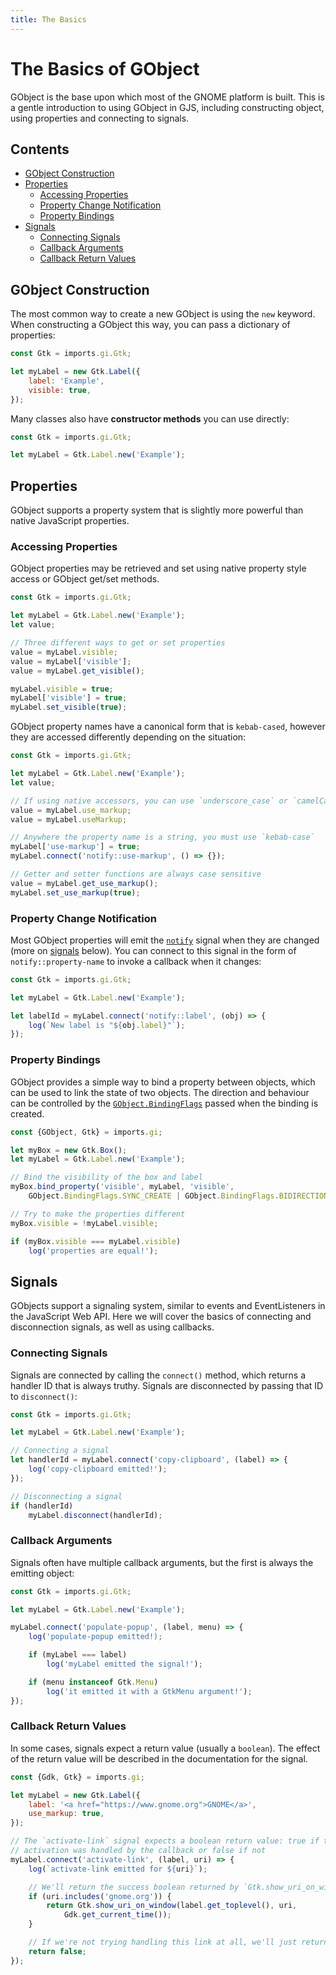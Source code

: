 ```yaml
---
title: The Basics
---
```


# The Basics of GObject

GObject is the base upon which most of the GNOME platform is built. This is a gentle introduction to using GObject in GJS, including constructing object, using properties and connecting to signals.

## Contents

* [GObject Construction](#gobject-construction)
* [Properties](#properties)
  * [Accessing Properties](#accessing-properties)
  * [Property Change Notification](#property-change-notification)
  * [Property Bindings](#property-bindings)
* [Signals](#signals)
  * [Connecting Signals](#connecting-signals)
  * [Callback Arguments](#callback-arguments)
  * [Callback Return Values](#callback-return-values)

## GObject Construction

The most common way to create a new GObject is using the `new` keyword. When constructing a GObject this way, you can pass a dictionary of properties:

```js
const Gtk = imports.gi.Gtk;

let myLabel = new Gtk.Label({
    label: 'Example',
    visible: true,
});
```

Many classes also have **constructor methods** you can use directly:

```js
const Gtk = imports.gi.Gtk;

let myLabel = Gtk.Label.new('Example');
```

## Properties

GObject supports a property system that is slightly more powerful than native JavaScript properties.

### Accessing Properties

GObject properties may be retrieved and set using native property style access or GObject get/set methods.

```js
const Gtk = imports.gi.Gtk;

let myLabel = Gtk.Label.new('Example');
let value;

// Three different ways to get or set properties
value = myLabel.visible;
value = myLabel['visible'];
value = myLabel.get_visible();

myLabel.visible = true;
myLabel['visible'] = true;
myLabel.set_visible(true);
```

GObject property names have a canonical form that is `kebab-cased`, however they are accessed differently depending on the situation:

```js
const Gtk = imports.gi.Gtk;

let myLabel = Gtk.Label.new('Example');
let value;

// If using native accessors, you can use `underscore_case` or `camelCase`
value = myLabel.use_markup;
value = myLabel.useMarkup;

// Anywhere the property name is a string, you must use `kebab-case`
myLabel['use-markup'] = true;
myLabel.connect('notify::use-markup', () => {});

// Getter and setter functions are always case sensitive
value = myLabel.get_use_markup();
myLabel.set_use_markup(true);
```

### Property Change Notification

Most GObject properties will emit the [`notify`][gobject-notify] signal when they are changed (more on [signals](#signals) below). You can connect to this signal in the form of `notify::property-name` to invoke a callback when it changes:

```js
const Gtk = imports.gi.Gtk;

let myLabel = Gtk.Label.new('Example');

let labelId = myLabel.connect('notify::label', (obj) => {
    log(`New label is "${obj.label}"`);
});
```

[gobject-notify]: https://gjs-docs.gnome.org/gobject20/gobject.object#signal-notify

### Property Bindings

GObject provides a simple way to bind a property between objects, which can be used to link the state of two objects. The direction and behaviour can be controlled by the [`GObject.BindingFlags`][gobject-binding-flags] passed when the binding is created.

```js
const {GObject, Gtk} = imports.gi;

let myBox = new Gtk.Box();
let myLabel = Gtk.Label.new('Example');

// Bind the visibility of the box and label
myBox.bind_property('visible', myLabel, 'visible',
    GObject.BindingFlags.SYNC_CREATE | GObject.BindingFlags.BIDIRECTIONAL);

// Try to make the properties different
myBox.visible = !myLabel.visible;

if (myBox.visible === myLabel.visible)
    log('properties are equal!');
```

[gobject-binding-flags]: https://gjs-docs.gnome.org/gobject20/gobject.bindingflags

## Signals

GObjects support a signaling system, similar to events and EventListeners in the JavaScript Web API. Here we will cover the basics of connecting and disconnection signals, as well as using callbacks.

### Connecting Signals

Signals are connected by calling the `connect()` method, which returns a handler ID that is always truthy. Signals are disconnected by passing that ID to `disconnect()`:

```js
const Gtk = imports.gi.Gtk;

let myLabel = Gtk.Label.new('Example');

// Connecting a signal
let handlerId = myLabel.connect('copy-clipboard', (label) => {
    log('copy-clipboard emitted!');
});

// Disconnecting a signal
if (handlerId)
    myLabel.disconnect(handlerId);
```

### Callback Arguments

Signals often have multiple callback arguments, but the first is always the emitting object:

```js
const Gtk = imports.gi.Gtk;

let myLabel = Gtk.Label.new('Example');

myLabel.connect('populate-popup', (label, menu) => {
    log('populate-popup emitted!);

    if (myLabel === label)
        log('myLabel emitted the signal!');

    if (menu instanceof Gtk.Menu)
        log('it emitted it with a GtkMenu argument!');
});
```

### Callback Return Values

In some cases, signals expect a return value (usually a `boolean`). The effect of the return value will be described in the documentation for the signal.

```js
const {Gdk, Gtk} = imports.gi;

let myLabel = new Gtk.Label({
    label: '<a href="https://www.gnome.org">GNOME</a>',
    use_markup: true,
});

// The `activate-link` signal expects a boolean return value: true if the link
// activation was handled by the callback or false if not
myLabel.connect('activate-link', (label, uri) => {
    log(`activate-link emitted for ${uri}`);

    // We'll return the success boolean returned by `Gtk.show_uri_on_window()`
    if (uri.includes('gnome.org')) {
        return Gtk.show_uri_on_window(label.get_toplevel(), uri,
            Gdk.get_current_time());
    }

    // If we're not trying handling this link at all, we'll just return `false`
    return false;
});
```


